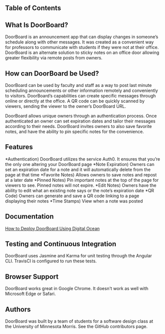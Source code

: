 ## Table of Contents

## What Is DoorBoard?
DoorBoard is an announcement app that can display changes in someone’s schedule along with other messages. It was created as a convenient way for professors to communicate with students if they were not at their office. DoorBoard is an alternate solution to sticky notes on an office door allowing greater flexibility via remote posts from owners. 

## How can DoorBoard be Used?
DoorBoard can be used by faculty and staff as  a way to post last minute scheduling announcements or other information remotely and conveniently to visitors. DoorBoard’s capabilities can create specific messages through online or directly at the office. A QR code can be quickly scanned by viewers, sending the viewer to the owner’s DoorBoard URL. 

DoorBoard allows unique owners through an authentication process. Once authenticated an owner can set expiration dates and tailor their messages according to their needs. DoorBoard invites owners to also save favorite notes, and have the ability to pin specific notes for the convenience.

## Features
*Authentication) DoorBoard utilizes the service Auth0. It ensures that you’re the only one altering your DoorBoard page
*Note Expiration) Owners can set an expiration date for a note and it will automatically  delete from the page at that time
*Favorite Notes) Allows owners to save notes and repost at a later date
*Pinned Notes) Pin important notes at the top of the page for viewers to see. Pinned notes will not expire.
*Edit Notes) Owners have the ability to edit what an existing note says or the note’s expiration date
*QR Code) Owners can generate and save a QR code linking to a page displaying their notes
*Time Stamps) View when a note was posted

## Documentation
[How to Deploy DoorBoard Using Digital Ocean](DEPLOYMENT.md) 

## Testing and Continuous Integration
DoorBoard uses Jasmine and Karma for unit testing through the Angular CLI. TravisCI is configured to run these tests. 

## Browser Support
DoorBoard works great in Google Chrome. It doesn't work as well with Microsoft Edge or Safari.

## Authors
DoorBoard was built by a team of students for a software design class at the University of Minnesota Morris. See the GitHub contributors page.
